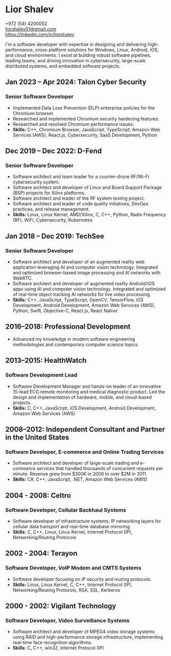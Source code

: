 # Lior Shalev

+972 (54) 4200052  
[liorshalev01@gmail.com](mailto:liorshalev01@gmail.com)  
<https://linkedin.com/in/liorshalev>

I'm a software developer with expertise in designing and delivering high-performance, cross-platform solutions for Windows, Linux, Android, iOS, and cloud environments. I excel at building robust software pipelines, leading teams, and driving innovation in cybersecurity, large-scale distributed systems, and embedded software projects.

## Jan 2023 – Apr 2024: Talon Cyber Security

### Senior Software Developer

- Implemented Data Loss Prevention (DLP) enterprise policies for the Chromium browser.
- Researched and implemented Chromium security hardening features.
- Researched and resolved Chromium performance issues.
- **Skills:** C++, Chromium Browser, JavaScript, TypeScript, Amazon Web Services (AWS), React.js, Cybersecurity, SaaS Development, Python

## Dec 2019 – Dec 2022: D-Fend

### Senior Software Developer

- Software architect and team leader for a counter-drone RF/Wi-Fi cybersecurity system.
- Software architect and developer of Linux and Board Support Package (BSP) projects for Xilinx platforms.
- Software architect and leader of the RF system testing project.
- Software architect and leader of code quality initiatives, DevOps practices, and release management.
- **Skills:** Linux, Linux Kernel, AMD/Xilinx, C, C++, Python, Radio Frequency (RF), WiFi, Cybersecurity, Kubernetes

## Jan 2018 – Dec 2019: TechSee

### Senior Software Developer

- Software architect and developer of an augmented reality web application leveraging AI and computer vision technology. Integrated and optimized browser-based image processing and AI networks with WebRTC.
- Software architect and developer of augmented reality Android/iOS apps using AI and computer vision technology. Integrated and optimized of real-time object tracking AI networks for live video processing.
- **Skills:** C++, JavaScript, TypeScript, OpenCV, TensorFlow, iOS Development, Android Development, Amazon Web Services (AWS), Python, Swift, Objective-C, React.js, React Native

## 2016–2018: Professional Development

- Advanced my knowledge in modern software engineering methodologies and contemporary computer science topics.

## 2013–2015: HealthWatch

### Software Development Lead

- Software Development Manager and hands-on leader of an innovative 15-lead ECG remote monitoring and medical diagnostic product. Led the design and implementation of hardware, mobile, and cloud-based projects.
- **Skills:** C, C++, JavaScript, iOS Development, Android Development, Amazon Web Services (AWS)

## 2008–2012: Independent Consultant and Partner in the United States

### Software Developer, E-commerce and Online Trading Services

- Software architect and developer of large-scale trading and e-commerce services that handled thousands of concurrent requests per minute. Revenue grew from $300K in 2009 to over $2M in 2011.
- **Skills:** C#, C++, JavaScript, .NET, Amazon Web Services (AWS)

## 2004 - 2008: Celtro

### Software Developer, Cellular Backhaul Systems

- Software developer of infrastructure systems, IP networking layers for cellular data transport and real-time database mirroring.
- **Skills:** C, C++, Linux, Linux Kernel, Internet Protocol (IP), Networking/Routing Protocols

## 2002 - 2004: Terayon

### Software Developer, VoIP Modem and CMTS Systems

- Software developer focusing on IP security and routing protocols.
- **Skills:** Linux, Linux Kernel, C, C++, Internet Protocol (IP), Networking/Routing Protocols, RSA, SSL, Kerberos

## 2000 - 2002: Vigilant Technology

### Software Developer, Video Surveillance Systems

- Software architect and developer of MPEG4 video storage systems using RAID and high-performance storage infrastructure, implementing real-time face recognition algorithms.
- **Skills:** C, C++, win32, Internet Protocol (IP)
